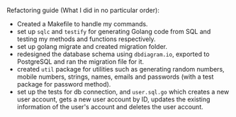 Refactoring guide (What I did in no particular order):
- Created a Makefile to handle my commands.
- set up `sqlc` and `testify` for generating Golang code from SQL and testing my methods and functions respectively.
- set up golang migrate and created migration folder.
- redesigned the database schema using `dbdiagram.io`, exported to PostgreSQL and ran the migration file for it.
- created `util` package for utilities such as generating random numbers, mobile numbers, strings, names, emails and passwords (with a test package for password method).
- set up the tests for db connection, and `user.sql.go` which creates a new user account, gets a new user account by ID, updates the existing information of the user's account and deletes the user account.